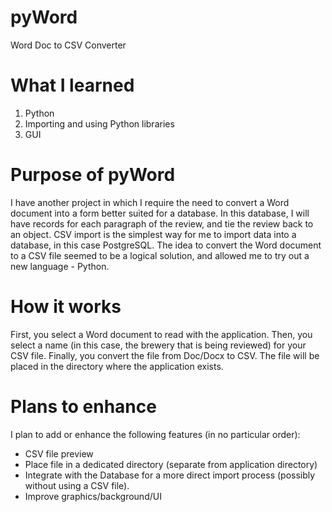 # pyWord
Word Doc to CSV Converter

# What I learned
1. Python
2. Importing and using Python libraries
3. GUI

# Purpose of pyWord

I have another project in which I require the need to convert a Word document into a form better suited for a database. In this database, I will have records for each paragraph of the review, and tie the review back to an object. CSV import is the simplest way for me to import data into a database, in this case PostgreSQL. The idea to convert the Word document to a CSV file seemed to be a logical solution, and allowed me to try out a new language - Python.

# How it works

First, you select a Word document to read with the application. Then, you select a name (in this case, the brewery that is being reviewed) for your CSV file. Finally, you convert the file from Doc/Docx to CSV. The file will be placed in the directory where the application exists.

# Plans to enhance

I plan to add or enhance the following features (in no particular order):

- CSV file preview
- Place file in a dedicated directory (separate from application directory)
- Integrate with the Database for a more direct import process (possibly without using a CSV file).
- Improve graphics/background/UI
